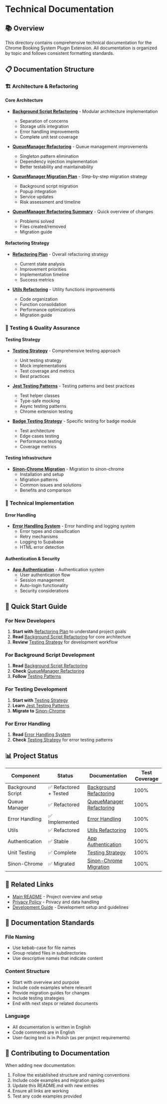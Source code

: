 # Technical Documentation

## 📚 Overview

This directory contains comprehensive technical documentation for the Chrome Booking System Plugin Extension. All documentation is organized by topic and follows consistent formatting standards.

## 📋 Documentation Structure

### 🏗️ Architecture & Refactoring

#### Core Architecture
- **[Background Script Refactoring](./architecture/background-refactoring.md)** - Modular architecture implementation
  - Separation of concerns
  - Storage utils integration
  - Error handling improvements
  - Complete unit test coverage

- **[QueueManager Refactoring](./architecture/queue-manager-refactoring.md)** - Queue management improvements
  - Singleton pattern elimination
  - Dependency injection implementation
  - Better testability and maintainability

- **[QueueManager Migration Plan](./architecture/queue-manager-migration-plan.md)** - Step-by-step migration strategy
  - Background script migration
  - Popup integration
  - Service updates
  - Risk assessment and timeline

- **[QueueManager Refactoring Summary](./architecture/queue-manager-refactoring-summary.md)** - Quick overview of changes
  - Problems solved
  - Files created/removed
  - Migration guide

#### Refactoring Strategy
- **[Refactoring Plan](./architecture/refactoring-plan.md)** - Overall refactoring strategy
  - Current state analysis
  - Improvement priorities
  - Implementation timeline
  - Success metrics

- **[Utils Refactoring](./architecture/utils-refactoring.md)** - Utility functions improvements
  - Code organization
  - Function consolidation
  - Performance optimizations
  - Migration guide

### 🧪 Testing & Quality Assurance

#### Testing Strategy
- **[Testing Strategy](./testing/testing-strategy.md)** - Comprehensive testing approach
  - Unit testing strategy
  - Mock implementations
  - Test coverage and metrics
  - Best practices

- **[Jest Testing Patterns](./testing/jest-testing-patterns.md)** - Testing patterns and best practices
  - Test helper classes
  - Type-safe mocking
  - Async testing patterns
  - Chrome extension testing

- **[Badge Testing Strategy](./testing/badge-testing-strategy.md)** - Specific testing for badge module
  - Test architecture
  - Edge cases testing
  - Performance testing
  - Coverage metrics

#### Testing Infrastructure
- **[Sinon-Chrome Migration](./testing/sinon-chrome-migration.md)** - Migration to sinon-chrome
  - Installation and setup
  - Migration patterns
  - Common issues and solutions
  - Benefits and comparison

### 🔧 Technical Implementation

#### Error Handling
- **[Error Handling System](./implementation/error-handling.md)** - Error handling and logging system
  - Error types and classification
  - Retry mechanisms
  - Logging to Supabase
  - HTML error detection

#### Authentication & Security
- **[App Authentication](./implementation/app-authentication.md)** - Authentication system
  - User authentication flow
  - Session management
  - Auto-login functionality
  - Security considerations

## 🎯 Quick Start Guide

### For New Developers
1. **Start with** [Refactoring Plan](./architecture/refactoring-plan.md) to understand project goals
2. **Read** [Background Script Refactoring](./architecture/background-refactoring.md) for core architecture
3. **Review** [Testing Strategy](./testing/testing-strategy.md) for development workflow

### For Background Script Development
1. **Read** [Background Script Refactoring](./architecture/background-refactoring.md)
2. **Check** [QueueManager Refactoring](./architecture/queue-manager-refactoring.md)
3. **Follow** [Testing Patterns](./testing/jest-testing-patterns.md)

### For Testing Development
1. **Start with** [Testing Strategy](./testing/testing-strategy.md)
2. **Learn** [Jest Testing Patterns](./testing/jest-testing-patterns.md)
3. **Migrate to** [Sinon-Chrome](./testing/sinon-chrome-migration.md)

### For Error Handling
1. **Read** [Error Handling System](./implementation/error-handling.md)
2. **Check** [Testing Strategy](./testing/testing-strategy.md) for error testing patterns

## 📊 Project Status

| Component | Status | Documentation | Test Coverage |
|-----------|--------|---------------|---------------|
| Background Script | ✅ Refactored + Tested | [Background Refactoring](./architecture/background-refactoring.md) | 100% |
| Queue Manager | ✅ Refactored | [QueueManager Refactoring](./architecture/queue-manager-refactoring.md) | 100% |
| Error Handling | ✅ Implemented | [Error Handling](./implementation/error-handling.md) | 100% |
| Utils | ✅ Refactored | [Utils Refactoring](./architecture/utils-refactoring.md) | 100% |
| Authentication | ✅ Stable | [App Authentication](./implementation/app-authentication.md) | 100% |
| Unit Testing | ✅ Complete | [Testing Strategy](./testing/testing-strategy.md) | 100% |
| Sinon-Chrome | ✅ Migrated | [Sinon-Chrome Migration](./testing/sinon-chrome-migration.md) | 100% |

## 🔗 Related Links

- [Main README](../README.md) - Project overview and setup
- [Privacy Policy](../PRIVACY_POLICY.md) - Privacy and data handling
- [Development Guide](../DEVELOPMENT.md) - Development setup and guidelines

## 📝 Documentation Standards

### File Naming
- Use kebab-case for file names
- Group related files in subdirectories
- Use descriptive names that indicate content

### Content Structure
- Start with overview and purpose
- Include code examples where relevant
- Provide migration guides for changes
- Include testing strategies
- End with next steps or related documents

### Language
- All documentation is written in English
- Code comments are in English
- User-facing text is in Polish (as per project requirements)

## 🚀 Contributing to Documentation

When adding new documentation:
1. Follow the established structure and naming conventions
2. Include code examples and migration guides
3. Update this README.md with new entries
4. Ensure all links are working
5. Test any code examples provided
